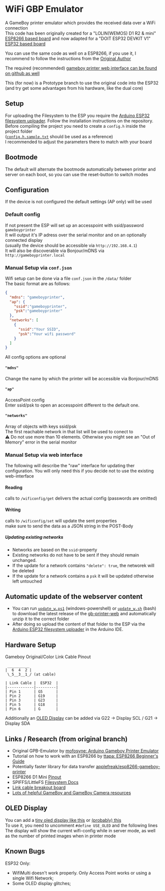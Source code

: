 # WiFi GBP Emulator
A GameBoy printer emulator which provides the received data over a WiFi connection  
This code has been originally created for a "LOLIN(WEMOS) D1 R2 & mini" [ESP8266 based board](https://github.com/esp8266/arduino) and now adapted for a "DOIT ESP32 DEVKIT V1" [ESP32 based board](https://github.com/espressif/arduino-esp32)

You can use the same code as well on a ESP8266, if you use it, I recommend to follow the instructions from the [Original Author](https://github.com/HerrZatacke/wifi-gbp-emulator)

The required (recommended) [gameboy printer web interface can be found on github as well](https://github.com/HerrZatacke/gb-printer-web/)  

This (for now) is a Prototype branch to use the original code into the ESP32 (and try get some advantages from his hardware, like the dual core)

## Setup
For uploading the Filesystem to the ESP you require the [Arduino ESP32 filesystem uploader](https://github.com/lorol/arduino-esp32fs-plugin). Follow the installation instructions on the repository.
Before compiling the project you need to create a `config.h` inside the project folder  
([`config.h.sample.txt`](/wifi-gbp-emulator/config.h.sample.txt) should be used as a reference)    
I recommended to adjust the parameters there to match with your board 

## Bootmode
The default will alternate the bootmode automatically between printer and server on each boot, so you can use the reset-button to switch modes  

## Configuration
If the device is not configured the default settings (AP only) will be used

### Default config
If not present the ESP will set up an accesspoint with ssid/password `gameboyprinter`  
It will output it's IP adress over the serial monitor and on an optionally connected display  
(usually the device should be accessible via `http://192.168.4.1`)  
It will also be discoverable via Bonjour/mDNS via `http://gameboyprinter.local`  

### Manual Setup via `conf.json`
Wifi setup can be done via a file `conf.json` in the `/data/` folder  
The basic format are as follows:
```` json
{
  "mdns": "gameboyprinter",
  "ap": {
    "ssid":"gameboyprinter",
    "psk":"gameboyprinter"
  },
  "networks": [
    {
      "ssid":"Your SSID",
      "psk":"Your wifi password"
    }
  ]
}
````

All config options are optional

#### `"mdns"`
Change the name by which the printer will be accessible via Bonjour/mDNS

#### `"ap"`
AccessPoint config  
Enter ssid/psk to open an accesspoint different to the default one.

#### `"networks"`
Array of objects with keys ssid/psk  
The first reachable network in that list will be used to conect to  
⚠ Do not use more than 10 elements. Otherwise you might see an "Out of Memory" error in the serial monitor  

### Manual Setup via web interface
The following will describe the "raw" interface for updating ther configuration. You will only need this if you decide not to use the existing web-interface

#### Reading
calls to `/wificonfig/get` delivers the actual config (passwords are omitted)

#### Writing
calls to `/wificonfig/set` will update the sent properties  
make sure to send the data as a JSON string in the POST-Body

##### Updating existing networks
* Networks are based on the `ssid`-property
* Existing networks do not have to be sent if they should remain unchanged.
* If the update for a network contains `"delete": true`, the networek will be deleted
* If the update for a network contains a `psk` it will be updated otherwise left untouched

## Automatic update of the webserver content
* You can run [`update_w.ps1`](./update_w.ps1) (windows-powershell) or [`update_w.sh`](./update_w.sh) (bash) to download the latest release of the [gb-printer-web](https://github.com/HerrZatacke/gb-printer-web/releases/) and automatically unzip it to the correct folder  
* After doing so upload the content of that folder to the ESP via the [Arduino ESP32 filesystem uploader](https://github.com/lorol/arduino-esp32fs-plugin) in the Arduino IDE.

## Hardware Setup
Gameboy Original/Color Link Cable Pinout
```
 __________
|  6  4  2 |
 \_5__3__1_/ (at cable)

| Link Cable |  ESP32  |
|------------|---------|
| Pin 1      | G5      | 
| Pin 2      | G19     |
| Pin 3      | G23     |
| Pin 5      | G18     |
| Pin 6      | G       |

```
Additionally an [OLED Display](https://github.com/HerrZatacke/wifi-gbp-emulator/#oled-display) can be added via G22 -> Display SCL / G21 -> Display SDA 


## Links / Research (from original branch)
* Original GPB-Emulator by [mofosyne: Arduino Gameboy Printer Emulator](https://github.com/mofosyne/arduino-gameboy-printer-emulator)  
* Tutorial on how to work with an ESP8266 by [ttapa: ESP8266 Beginner's Guide](https://tttapa.github.io/ESP8266/Chap01%20-%20ESP8266.html)  
* Potentially faster library for data transfer [applefreak/esp8266-gameboy-printer](https://github.com/applefreak/esp8266-gameboy-printer)
* ESP8266 D1 Mini [Pinout](https://escapequotes.net/esp8266-wemos-d1-mini-pins-and-diagram/)
* SPIFFS/LittleFS [Filesystem Docs](https://arduino-esp8266.readthedocs.io/en/latest/filesystem.html)
* [Link cable breakout board](https://github.com/Palmr/gb-link-cable)
* [Lots of helpful GameBoy and GameBoy Camera resources](https://github.com/gbdev/awesome-gbdev)

## OLED Display
You can add a [tiny oled display like this](https://www.amazon.de/gp/product/B07BDFXFRK) or [(probably) this](https://de.aliexpress.com/item/32672229793.html)   
To use it, you need to uncomment `#define USE_OLED` and the following lines   
The display will show the current wifi-config while in server mode, as well as the number of printed images  when in printer mode  

## Known Bugs
ESP32 Only:
* WifiMulti doesn't work properly. Only Access Point works or using a single Wifi Network;
* Some OLED display glitches;
